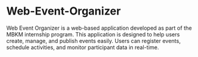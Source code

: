 # Web-Event-Organizer
Web Event Organizer is a web-based application developed as part of the MBKM internship program. This application is designed to help users create, manage, and publish events easily. Users can register events, schedule activities, and monitor participant data in real-time.
